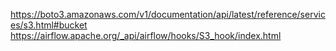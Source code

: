 https://boto3.amazonaws.com/v1/documentation/api/latest/reference/services/s3.html#bucket
https://airflow.apache.org/_api/airflow/hooks/S3_hook/index.html